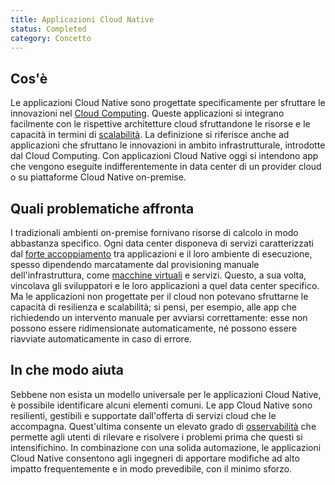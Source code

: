 ```yaml
---
title: Applicazioni Cloud Native
status: Completed
category: Concetto
---
```


## Cos'è
Le applicazioni Cloud Native sono progettate specificamente per sfruttare le innovazioni nel [Cloud Computing](it/cloud_computing/). Queste applicazioni si integrano facilmente con le rispettive architetture cloud sfruttandone le risorse e le capacità in termini di [scalabilità](it/scalability/). La definizione si riferisce anche ad applicazioni che sfruttano le innovazioni in ambito infrastrutturale, introdotte dal Cloud Computing. Con applicazioni Cloud Native oggi si intendono app che vengono eseguite indifferentemente in data center di un provider cloud o su piattaforme Cloud Native on-premise.

## Quali problematiche affronta
I tradizionali ambienti on-premise fornivano risorse di calcolo in modo abbastanza specifico. Ogni data center disponeva di servizi caratterizzati dal [forte accoppiamento](/it/tightly_coupled_architectures/) tra applicazioni e il loro ambiente di esecuzione, spesso dipendendo marcatamente dal provisioning manuale dell'infrastruttura, come [macchine virtuali](/it/virtual_machine/) e servizi. Questo, a sua volta, vincolava gli sviluppatori e le loro applicazioni a quel data center specifico. Ma le applicazioni non progettate per il cloud non potevano sfruttarne le capacità di resilienza e scalabilità; si pensi, per esempio, alle app che richiedendo un intervento manuale per avviarsi correttamente: esse non possono essere ridimensionate automaticamente, né possono essere riavviate automaticamente in caso di errore.

## In che modo aiuta
Sebbene non esista un modello universale per le applicazioni Cloud Native, è possibile identificare alcuni elementi comuni. Le app Cloud Native sono resilienti, gestibili e supportate dall'offerta di servizi cloud che le accompagna. Quest'ultima consente un elevato grado di [osservabilità](/it/observability/) che permette agli utenti di rilevare e risolvere i problemi prima che questi si intensifichino. In combinazione con una solida automazione, le applicazioni Cloud Native consentono agli ingegneri di apportare modifiche ad alto impatto frequentemente e in modo prevedibile, con il minimo sforzo.
